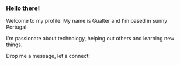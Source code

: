 ### Hello there!

Welcome to my profile. My name is Gualter and I'm based in sunny Portugal.

I'm passionate about technology, helping out others and learning new things.

Drop me a message, let's connect!
